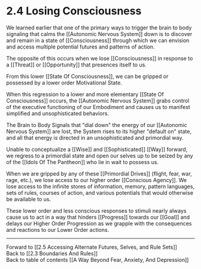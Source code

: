 # 2.4 Losing Consciousness 

We learned earlier that one of the primary ways to trigger the brain to body signaling that calms the [[Autonomic Nervous System]] down is to discover and remain in a state of [[Consciousness]] through which we can envision and access multiple potential futures and patterns of action. 

The opposite of this occurs when we lose [[Consciousness]] in response to a [[Threat]] or [[Opportunity]] that presences itself to us. 

From this lower [[State Of Consciousness]], we can be gripped or possessed by a lower order Motivational State. 

When this regression to a lower and more elementary [[State Of Consciousness]] occurs, the [[Autonomic Nervous System]] grabs control of the executive functioning of our Embodiment and causes us to manifest simplified and unsophisticated behaviors. 

The Brain to Body Signals that "dial down" the energy of our [[Autonomic Nervous System]] are lost, the System rises to its higher "default on" state, and all that energy is directed in an unsophisticated and primordial way. 

Unable to conceptualize a [[Wise]] and [[Sophisticated]] [[Way]] forward, we regress to a primordial state and open our selves up to be seized by any of the [[Idols Of The Pantheon]] who lie in wait to possess us. 

When we are gripped by any of these [[Primordial Drives]] (flight, fear, war, rage, etc.), we lose access to our higher order [[Conscious Agency]]. We lose access to the infinite stores of information, memory, pattern languages, sets of rules, courses of action, and various potentials that would otherwise be available to us. 

These lower order and less conscious responses to stimuli nearly always cause us to act in a way that hinders [[Progress]] towards our [[Goal]] and delays our Higher Order Progression as we grapple with the consequences and reactions to our Lower Order actions. 

___

Forward to [[2.5 Accessing Alternate Futures, Selves, and Rule Sets]]      
Back to [[2.3 Boundaries And Rules]]      
Back to table of contents [[A Way Beyond Fear, Anxiety, And Depression]]    
